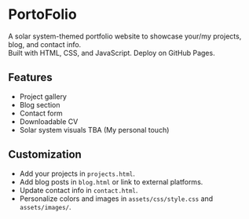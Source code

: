 # PortoFolio

A solar system-themed portfolio website to showcase your/my projects, blog, and contact info.  
Built with HTML, CSS, and JavaScript. Deploy on GitHub Pages.

## Features

- Project gallery
- Blog section
- Contact form
- Downloadable CV
- Solar system visuals TBA (My personal touch)

## Customization

- Add your projects in `projects.html`.
- Add blog posts in `blog.html` or link to external platforms.
- Update contact info in `contact.html`.
- Personalize colors and images in `assets/css/style.css` and `assets/images/`.

